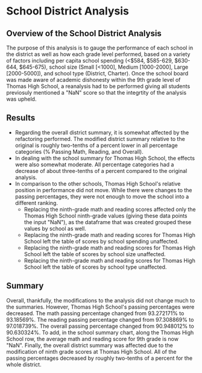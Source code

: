 # School District Analysis

## Overview of the School District Analysis
The purpose of this analysis is to gauge the performance of each school in the district as well as how each grade level performed, based on a variety of factors including per capita school spending (<$584, $585-629, $630-644, $645-675), school size (Small [<1000], Medium [1000-2000], Large [2000-5000]), and school type (District, Charter). Once the school board was made aware of academic dishonesty within the 9th grade level of Thomas High School, a reanalysis had to be performed giving all students previosuly mentioned a "NaN" score so that the integrtity of the analysis was upheld. 

## Results
- Regarding the overall district summary, it is somewhat affected by the refactoring performed. The modified district summary relative to the original is roughly     two-tenths of a percent lower in all percentage categories (% Passing Math, Reading, and Overall). 
- In dealing with the school summary for Thomas High School, the effects were also somewhat moderate. All percentage categories had a decrease of about three-tenths   of a percent compared to the original analysis.
- In comparison to the other schools, Thomas High School's relative position in performance did not move. While there were changes to the passing percentages, they   were not enough to move the school into a different ranking.
  - Replacing the ninth-grade math and reading scores affected only the Thomas High School ninth-grade values (giving these data points the input "NaN"), as the 
    dataframe that was created grouped these values by school as well.
  - Replacing the ninth-grade math and reading scores for Thomas High School left the table of scores by school spending unaffected.
  - Replacing the ninth-grade math and reading scores for Thomas High School left the table of scores by school size unaffected.
  - Replacing the ninth-grade math and reading scores for Thomas High School left the table of scores by school type unaffected.

## Summary
Overall, thankfully, the modifications to the analysis did not change much to the summaries. However, Thomas High School's passing percentages were decreased. The math passing percentage changed from 93.272171% to 93.18569%. The reading passing percentage changed from 97.308869% to 97.018739%. The overall passing percentage changed from 90.948012% to 90.630324%. To add, in the school summary chart, along the Thomas High School row, the average math and reading score for 9th grade is now "NaN". Finally, the overall district summary was affected due to the modification of ninth grade scores at Thomas High School. All of the passing percentages decreased by roughly two-tenths of a percent for the whole district. 
